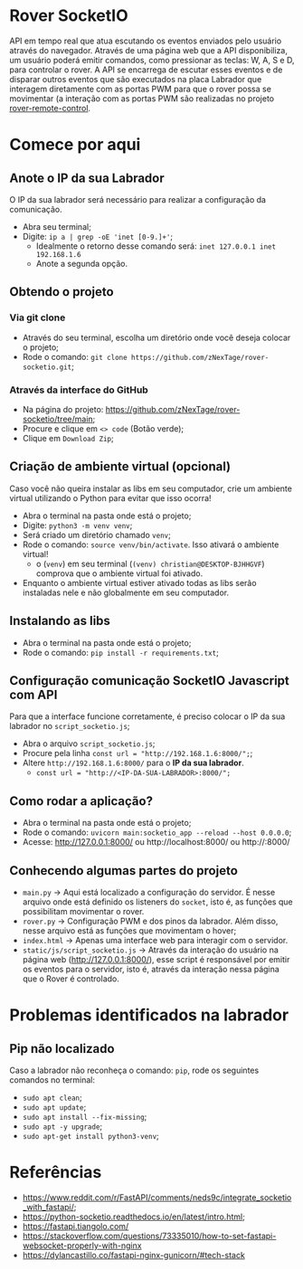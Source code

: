 # Rover SocketIO

API em tempo real que atua escutando os eventos enviados pelo usuário através do navegador. Através de uma página web que a API disponibiliza, um usuário poderá emitir comandos, como pressionar as teclas: W, A, S e D, para controlar o rover. A API se encarrega de escutar esses eventos e de disparar outros eventos que são executados na placa Labrador que interagem diretamente com as portas PWM para que o rover possa se movimentar (a interação com as portas PWM são realizadas no projeto [rover-remote-control](https://github.com/labrador-rover/rover-remote-control).

# Comece por aqui

## Anote o IP da sua Labrador
O IP da sua labrador será necessário para realizar a configuração da comunicação.
- Abra seu terminal;
- Digite: `ip a | grep -oE 'inet [0-9.]+'`;
  - Idealmente o retorno desse comando será:
      `inet 127.0.0.1
       inet 192.168.1.6`
  - Anote a segunda opção.

## Obtendo o projeto

### Via git clone
- Através do seu terminal, escolha um diretório onde você deseja colocar o projeto;
- Rode o comando: `git clone https://github.com/zNexTage/rover-socketio.git`;

### Através da interface do GitHub
- Na página do projeto: https://github.com/zNexTage/rover-socketio/tree/main;
- Procure e clique em `<> code` (Botão verde);
- Clique em `Download Zip`;

## Criação de ambiente virtual (opcional)
Caso você não queira instalar as libs em seu computador, crie um ambiente virtual utilizando o Python para evitar que isso ocorra!
- Abra o terminal na pasta onde está o projeto;
- Digite: `python3 -m venv venv`;
- Será criado um diretório chamado `venv`;
- Rode o comando: `source venv/bin/activate`. Isso ativará o ambiente virtual! 
  - o (`venv`) em seu terminal (`(venv) christian@DESKTOP-BJHHGVF`) comprova que o ambiente virtual foi ativado.
- Enquanto o ambiente virtual estiver ativado todas as libs serão instaladas nele e não globalmente em seu computador.

## Instalando as libs
- Abra o terminal na pasta onde está o projeto;
- Rode o comando: `pip install -r requirements.txt`;

## Configuração comunicação SocketIO Javascript com API
Para que a interface funcione corretamente, é preciso colocar o IP da sua labrador no `script_socketio.js`;
- Abra o arquivo `script_socketio.js`;
- Procure pela linha `const url = "http://192.168.1.6:8000/";`;
- Altere `http://192.168.1.6:8000/` para o **IP da sua labrador**.
  - `const url = "http://<IP-DA-SUA-LABRADOR>:8000/";`

## Como rodar a aplicação?
- Abra o terminal na pasta onde está o projeto;
- Rode o comando: `uvicorn main:socketio_app --reload --host 0.0.0.0`;
- Acesse: http://127.0.0.1:8000/ ou http://localhost:8000/ ou http://<IP-DA-LABRADOR>:8000/

## Conhecendo algumas partes do projeto
- `main.py` -> Aqui está localizado a configuração do servidor. É nesse arquivo onde está definido os listeners do `socket`, isto é, as funções que possibilitam movimentar o rover.
- `rover.py` -> Configuração PWM e dos pinos da labrador. Além disso, nesse arquivo está as funções que movimentam o hover;
- `index.html` -> Apenas uma interface web para interagir com o servidor.
- `static/js/script_socketio.js` -> Através da interação do usuário na página web (http://127.0.0.1:8000/), esse script é responsável por emitir os eventos para o servidor, isto é, através da interação nessa página que o Rover é controlado.

# Problemas identificados na labrador

## Pip não localizado
Caso a labrador não reconheça o comando: `pip`, rode os seguintes comandos no terminal:
  - `sudo apt clean`;
  - `sudo apt update`;
  - `sudo apt install --fix-missing`;
  - `sudo apt -y upgrade`;
  - `sudo apt-get install python3-venv`;

# Referências
- https://www.reddit.com/r/FastAPI/comments/neds9c/integrate_socketio_with_fastapi/;
- https://python-socketio.readthedocs.io/en/latest/intro.html;
- https://fastapi.tiangolo.com/
- https://stackoverflow.com/questions/73335010/how-to-set-fastapi-websocket-properly-with-nginx
- https://dylancastillo.co/fastapi-nginx-gunicorn/#tech-stack
